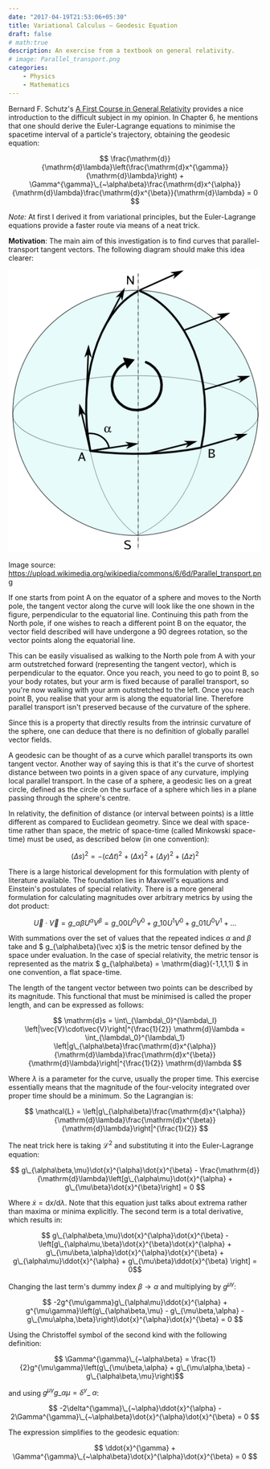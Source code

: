 ```yaml
---
date: "2017-04-19T21:53:06+05:30"
title: Variational Calculus — Geodesic Equation
draft: false
# math:true
description: An exercise from a textbook on general relativity.
# image: Parallel_transport.png
categories: 
    - Physics
    - Mathematics
---
```


Bernard F. Schutz's [A First Course in General Relativity](http://www.cambridge.org/us/academic/subjects/physics/cosmology-relativity-and-gravitation/first-course-general-relativity-2nd-edition?format=HB&isbn=9780521887052) provides a nice introduction to the difficult subject in my opinion. In Chapter 6, he mentions that one should derive the Euler-Lagrange equations to minimise the spacetime interval of a particle's trajectory, obtaining the geodesic equation:

$$ \frac{\mathrm{d}}{\mathrm{d}\lambda}\left(\frac{\mathrm{d}x^{\gamma}}{\mathrm{d}\lambda}\right) + \Gamma^{\gamma}\_{~\alpha\beta}\frac{\mathrm{d}x^{\alpha}}{\mathrm{d}\lambda}\frac{\mathrm{d}x^{\beta}}{\mathrm{d}\lambda} = 0 $$

*Note:* At first I derived it from variational principles, but the Euler-Lagrange equations provide a faster route via means of a neat trick.

**Motivation**: The main aim of this investigation is to find curves that parallel-transport tangent vectors. The following diagram should make this idea clearer:

![](Parallel_transport.png)

Image source: https://upload.wikimedia.org/wikipedia/commons/6/6d/Parallel_transport.png

If one starts from point A on the equator of a sphere and moves to the North pole, the tangent vector along the curve will look like the one shown in the figure, perpendicular to the equatorial line. Continuing this path from the North pole, if one wishes to reach a different point B on the equator, the vector field described will have undergone a 90 degrees rotation, so the vector points along the equatorial line.

This can be easily visualised as walking to the North pole from A with your arm outstretched forward (representing the tangent vector), which is perpendicular to the equator. Once you reach, you need to go to point B, so your body rotates, but your arm is fixed because of parallel transport, so you're now walking with your arm outstretched to the left. Once you reach point B, you realise that your arm is along the equatorial line. Therefore parallel transport isn't preserved because of the curvature of the sphere.

Since this is a property that directly results from the intrinsic curvature of the sphere, one can deduce that there is no definition of globally parallel vector fields. 

A geodesic can be thought of as a curve which parallel transports its own tangent vector. Another way of saying this is that it's the curve of shortest distance between two points in a given space of any curvature, implying local parallel transport. In the case of a sphere, a geodesic lies on a great circle, defined as the circle on the surface of a sphere which lies in a plane passing through the sphere's centre.

In relativity, the definition of distance (or interval between points) is a little different as compared to Euclidean geometry. Since we deal with space-time rather than space, the metric of space-time (called Minkowski space-time) must be used, as described below (in one convention):

$$ (\Delta s)^2 = -(c\Delta t)^2 + (\Delta x)^2 + (\Delta y)^2 + (\Delta z)^2 $$ 

There is a large historical development for this formulation with plenty of literature available. The foundation lies in Maxwell's equations and Einstein's postulates of special relativity. There is a more general formulation for calculating magnitudes over arbitrary metrics by using the dot product:

$$ \vec{U}\cdot\vec{V} = g\_{\alpha\beta}U^{\alpha}V^{\beta} = g\_{00}U^{0}V^{0} + g\_{10}U^{1}V^{0} + g\_{01}U^{0}V^{1} + ...$$

With summations over the set of values that the repeated indices $\alpha$ and $\beta$ take and $ g\_{\alpha\beta}(\vec x)$ is the metric tensor defined by the space under evaluation. In the case of special relativity, the metric tensor is represented as the matrix $ g\_{\alpha\beta} = \mathrm{diag}(-1,1,1,1) $ in one convention, a flat space-time.

The length of the tangent vector between two points can be described by its magnitude. This functional that must be minimised is called the proper length, and can be expressed as follows:

$$ \mathrm{d}s = \int\_{\lambda\_0}^{\lambda\_l} \left|\vec{V}\cdot\vec{V}\right|^{\frac{1}{2}} \mathrm{d}\lambda = \int_{\lambda\_0}^{\lambda\_1} \left|g\_{\alpha\beta}\frac{\mathrm{d}x^{\alpha}}{\mathrm{d}\lambda}\frac{\mathrm{d}x^{\beta}}{\mathrm{d}\lambda}\right|^{\frac{1}{2}} \mathrm{d}\lambda $$

Where $\lambda$ is a parameter for the curve, usually the proper time. This exercise essentially means that the magnitude of the four-velocity integrated over proper time should be a minimum. So the Lagrangian is:

$$ \mathcal{L} = \left|g\_{\alpha\beta}\frac{\mathrm{d}x^{\alpha}}{\mathrm{d}\lambda}\frac{\mathrm{d}x^{\beta}}{\mathrm{d}\lambda}\right|^{\frac{1}{2}} $$

The neat trick here is taking $\mathcal{L}^2$ and substituting it into the Euler-Lagrange equation:

$$ g\_{\alpha\beta,\mu}\dot{x}^{\alpha}\dot{x}^{\beta} - \frac{\mathrm{d}}{\mathrm{d}\lambda}\left[g\_{\alpha\mu}\dot{x}^{\alpha} + g\_{\mu\beta}\dot{x}^{\beta}\right] = 0 $$

Where $\dot{x} = \mathrm{d}x/\mathrm{d}\lambda$. Note that this equation just talks about extrema rather than maxima or minima explicitly. The second term is a total derivative, which results in:

$$ g\_{\alpha\beta,\mu}\dot{x}^{\alpha}\dot{x}^{\beta} - \left[g\_{\alpha\mu,\beta}\dot{x}^{\beta}\dot{x}^{\alpha} + g\_{\mu\beta,\alpha}\dot{x}^{\alpha}\dot{x}^{\beta} + g\_{\alpha\mu}\ddot{x}^{\alpha} + g\_{\mu\beta}\ddot{x}^{\beta} \right] = 0$$

Changing the last term's dummy index $\beta\rightarrow\alpha$ and multiplying by $g^{\mu\gamma}$:

$$ -2g^{\mu\gamma}g\_{\alpha\mu}\ddot{x}^{\alpha} + g^{\mu\gamma}\left(g\_{\alpha\beta,\mu} - g\_{\mu\beta,\alpha} - g\_{\mu\alpha,\beta}\right)\dot{x}^{\alpha}\dot{x}^{\beta} = 0 $$

Using the Christoffel symbol of the second kind with the following definition:

$$ \Gamma^{\gamma}\_{~\alpha\beta} = \frac{1}{2}g^{\mu\gamma}\left(g\_{\mu\beta,\alpha} + g\_{\mu\alpha,\beta} - g\_{\alpha\beta,\mu}\right)$$

and using $g^{\mu\gamma}g\_{\alpha\mu} = \delta^{\gamma}\_{~\alpha}$:

$$ -2\delta^{\gamma}\_{~\alpha}\ddot{x}^{\alpha} - 2\Gamma^{\gamma}\_{~\alpha\beta}\dot{x}^{\alpha}\dot{x}^{\beta} = 0 $$

The expression simplifies to the geodesic equation:

$$ \ddot{x}^{\gamma} + \Gamma^{\gamma}\_{~\alpha\beta}\dot{x}^{\alpha}\dot{x}^{\beta} = 0 $$

<!-- <iframe src="https://www.facebook.com/plugins/post.php?href=https%3A%2F%2Fwww.facebook.com%2FTheoreticalPhysicsMemes%2Fposts%2F1167606566653652%3A0&width=580"></iframe> -->